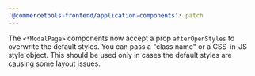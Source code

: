 ```yaml
---
'@commercetools-frontend/application-components': patch
---
```


The `<*ModalPage>` components now accept a prop `afterOpenStyles` to overwrite the default styles. You can pass a "class name" or a CSS-in-JS style object.
This should be used only in cases the default styles are causing some layout issues.

